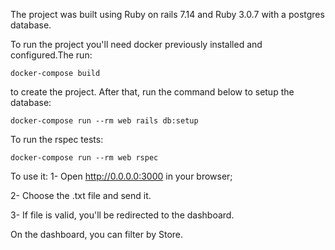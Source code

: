  The project was built using Ruby on rails 7.14 and Ruby 3.0.7 with a postgres database.
 
 To run the project you'll need docker previously installed and configured.The run:

 <code>docker-compose build</code>

 to create the project.
 After that, run the command below to setup the database:

 <code>docker-compose run --rm web rails db:setup</code>

 To run the rspec tests:

 <code>docker-compose run --rm web rspec</code>


 To use it: 
 1- Open http://0.0.0.0:3000 in your browser;

 2- Choose the .txt file and send it.

 3- If file is valid, you'll be redirected to the dashboard. 

 On the dashboard, you can filter by Store.